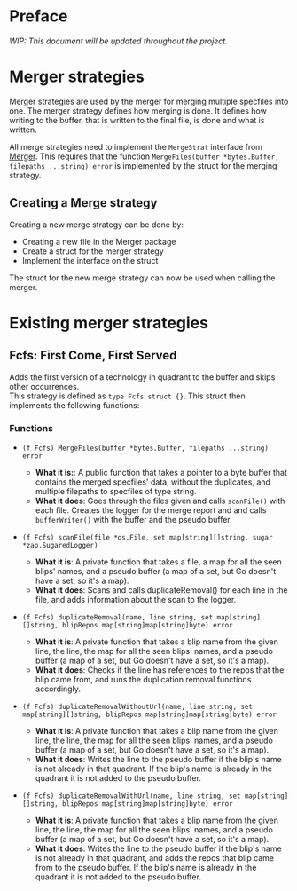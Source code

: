 # Preface

*WIP: This document will be updated throughout the project.*

# Merger strategies

Merger strategies are used by the merger for merging multiple specfiles into one. The merger strategy defines how merging is done. It defines how writing to the buffer, that is written to the final file, is done and what is written.

All merge strategies need to implement the `MergeStrat` interface from [Merger](./merger.md). This requires that the function `MergeFiles(buffer *bytes.Buffer, filepaths ...string) error` is implemented by the struct for the merging strategy. 

## Creating a Merge strategy
Creating a new merge strategy can be done by:
- Creating a new file in the Merger package
- Create a struct for the merger strategy
- Implement the interface on the struct

The struct for the new merge strategy can now be used when calling the merger.

# Existing merger strategies
## Fcfs: First Come, First Served
Adds the first version of a technology in quadrant to the buffer and skips other occurrences.  
This strategy is defined as `type Fcfs struct {}`. This struct then implements the following functions:

### Functions
* `(f Fcfs) MergeFiles(buffer *bytes.Buffer, filepaths ...string) error`
  * **What it is:**: A public function that takes a pointer to a byte buffer that contains the merged specfiles' data, without the duplicates, and multiple filepaths to specfiles of type string.
  * **What it does**: Goes through the files given and calls `scanFile()` with each file. Creates the logger for the merge report and and calls `bufferWriter()` with the buffer and the pseudo buffer.

* `(f Fcfs) scanFile(file *os.File, set map[string][]string, sugar *zap.SugaredLogger)`
  * **What it is**: A private function that takes a file, a map for all the seen blips' names, and a pseudo buffer (a map of a set, but Go doesn't have a set, so it's a map).
  * **What it does**: Scans and calls duplicateRemoval() for each line in the file, and adds information about the scan to the logger.

* `(f Fcfs) duplicateRemoval(name, line string, set map[string][]string, blipRepos map[string]map[string]byte) error`
  * **What it is**: A private function that takes a blip name from the given line, the line, the map for all the seen blips' names, and a pseudo buffer (a map of a set, but Go doesn't have a set, so it's a map).
  * **What it does**: Checks if the line has references to the repos that the blip came from, and runs the duplication removal functions accordingly.

* `(f Fcfs) duplicateRemovalWithoutUrl(name, line string, set map[string][]string, blipRepos map[string]map[string]byte) error`
  * **What it is**: A private function that takes a blip name from the given line, the line, the map for all the seen blips' names, and a pseudo buffer (a map of a set, but Go doesn't have a set, so it's a map).
  * **What it does**: Writes the line to the pseudo buffer if the blip's name is not already in that quadrant. If the blip's name is already in the quadrant it is not added to the pseudo buffer.

* `(f Fcfs) duplicateRemovalWithUrl(name, line string, set map[string][]string, blipRepos map[string]map[string]byte) error`
  * **What it is**: A private function that takes a blip name from the given line, the line, the map for all the seen blips' names, and a pseudo buffer (a map of a set, but Go doesn't have a set, so it's a map).
  * **What it does**: Writes the line to the pseudo buffer if the blip's name is not already in that quadrant, and adds the repos that blip came from to the pseudo buffer. If the blip's name is already in the quadrant it is not added to the pseudo buffer.